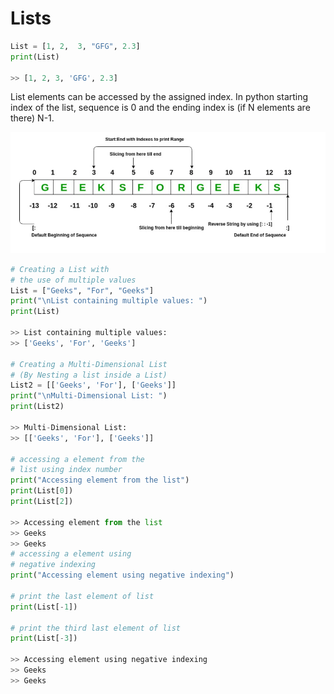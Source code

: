 # Lists

```python
List = [1, 2,  3, "GFG", 2.3]
print(List)

>> [1, 2, 3, 'GFG', 2.3]
```

List elements can be accessed by the assigned index. In python starting index of the list, sequence is 0 and the ending index is (if N elements are there) N-1.

![Untitled](./lists.png)

```python
# Creating a List with
# the use of multiple values
List = ["Geeks", "For", "Geeks"]
print("\nList containing multiple values: ")
print(List)

>> List containing multiple values: 
>> ['Geeks', 'For', 'Geeks']

# Creating a Multi-Dimensional List
# (By Nesting a list inside a List)
List2 = [['Geeks', 'For'], ['Geeks']]
print("\nMulti-Dimensional List: ")
print(List2)

>> Multi-Dimensional List: 
>> [['Geeks', 'For'], ['Geeks']]

# accessing a element from the 
# list using index number
print("Accessing element from the list")
print(List[0]) 
print(List[2])

>> Accessing element from the list
>> Geeks
>> Geeks
# accessing a element using
# negative indexing
print("Accessing element using negative indexing")
     
# print the last element of list
print(List[-1])
     
# print the third last element of list 
print(List[-3])

>> Accessing element using negative indexing
>> Geeks
>> Geeks
```

